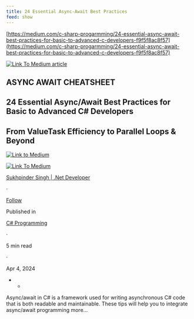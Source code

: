```yaml
---
title: 24 Essential Async-Await Best Practices
feed: show
---
```


[https://medium.com/c-sharp-progarmming/24-essential-async-await-best-practices-for-basic-to-advanced-c-developers-f9f5f8ac8f57](https://medium.com/c-sharp-progarmming/24-essential-async-await-best-practices-for-basic-to-advanced-c-developers-f9f5f8ac8f57)

[![Link To Medium article](https://miro.medium.com/v2/resize:fit:1000/1*SO8WoUpXUDfq9wYyByDVCg.png)](https://miro.medium.com/v2/resize:fit:1000/1*SO8WoUpXUDfq9wYyByDVCg.png)

## ASYNC AWAIT CHEATSHEET

## 24 Essential Async/Await Best Practices for Basic to Advanced C# Developers

## From ValueTask Efficiency to Parallel Loops & Beyond

[![Link to Medium](https://miro.medium.com/v2/resize:fill:88:88/1*Jh4LfVSkV9BtfRT4_GqOHw.png)](https://miro.medium.com/v2/resize:fill:88:88/1*Jh4LfVSkV9BtfRT4_GqOHw.png)

[![Link To Medium](https://miro.medium.com/v2/da:true/resize:fill:48:48/1*JtC1CS6-OT218_QzRlLXFw.gif)](https://miro.medium.com/v2/da:true/resize:fill:48:48/1*JtC1CS6-OT218_QzRlLXFw.gif)

[Sukhpinder Singh | .Net Developer](https://medium.com/@singhsukhpinder?source=post_page-----f9f5f8ac8f57--------------------------------)

·

[Follow](https://medium.com/m/signin?actionUrl=https%3A%2F%2Fmedium.com%2F_%2Fsubscribe%2Fuser%2F9f1d3fb22836&operation=register&redirect=https%3A%2F%2Fmedium.com%2Fc-sharp-progarmming%2F24-essential-async-await-best-practices-for-basic-to-advanced-c-developers-f9f5f8ac8f57&user=Sukhpinder+Singh+%7C+.Net+Developer&userId=9f1d3fb22836&source=post_page-9f1d3fb22836----f9f5f8ac8f57---------------------post_header-----------)

Published in

[C# Programming](https://medium.com/c-sharp-progarmming?source=post_page-----f9f5f8ac8f57--------------------------------)

·

5 min read

·

Apr 4, 2024

- -

Async/await in C# is a framework used for writing asynchronous C# code that is both readable and maintainable. These tips will help you to integrate async/await programming more…
